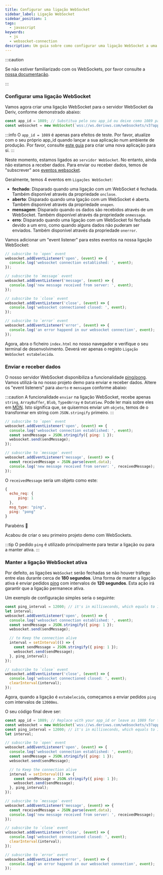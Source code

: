 ```yaml
---
title: Configurar uma ligação WebSocket
sidebar_label: Ligação WebSocket
sidebar_position: 1
tags:
  - javascript
keywords:
  - js
  - websocket-connection
description: Um guia sobre como configurar uma ligação WebSocket a uma API WebSocket na sua aplicação de negociação.
---
```


:::caution

Se não estiver familiarizado com os WebSockets, por favor consulte a [nossa documentação](/docs/core-concepts/websocket).

:::

### Configurar uma ligação WebSocket

<!-- To create a websocket connection, we want to use the Deriv websocket URL with an `app_id`. You can create your own app_id within your [dashboard](/dashboard) or keep the default `1089` app_id for testing. Keep in mind that eventually, you should make your own app_id. Especially if you would like to monetize your application. -->

Vamos agora criar uma ligação WebSocket para o servidor WebSocket da Deriv, conforme demonstrado abaixo:

```js title="index.js" showLineNumbers
const app_id = 1089; // Substitua pelo seu app_id ou deixe como 1089 para testes.
const websocket = new WebSocket(`wss://ws.derivws.com/websockets/v3?app_id=${app_id}`);
```

:::info
O `app_id = 1089` é apenas para efeitos de teste. Por favor, atualize com o seu próprio app_id quando lançar a sua aplicação num ambiente de produção. Por favor, consulte [este guia](/docs/setting-up-a-deriv-application) para criar uma nova aplicação para si.
:::

Neste momento, estamos ligados ao `servidor WebSocket`. No entanto, ainda não estamos a receber dados. Para enviar ou receber dados, temos de "subscrever" aos <a href="https://developer.mozilla.org/en-US/docs/Web/API/WebSocket#events" target="_blank">eventos websocket</a>.

Geralmente, temos 4 eventos em `Ligações WebSocket`:

- **fechado**:
  Disparado quando uma ligação com um WebSocket é fechada. Também disponível através da propriedade `onclose`.
- **aberto**:
  Disparado quando uma lgação com um WebSocket é aberta. Também disponível através da propriedade `onopen`.
- **mensagem**:
  Disparado quando os dados são recebidos através de um WebSocket. Também disponível através da propriedade `onmessage`.
- **erro**:
  Disparado quando uma ligação com um WebSocket foi fechada devido a um erro, como quando alguns dados não puderam ser enviados. Também disponível através da propriedade `onerror`.

Vamos adicionar um "event listener" para estes eventos na nossa ligação WebSocket:

```js title="index.js" showLineNumbers
// subscribe to `open` event
websocket.addEventListener('open', (event) => {
  console.log('websocket connection established: ', event);
});

// subscribe to `message` event
websocket.addEventListener('message', (event) => {
  console.log('new message received from server: ', event);
});

// subscribe to `close` event
websocket.addEventListener('close', (event) => {
  console.log('websocket connectioned closed: ', event);
});

// subscribe to `error` event
websocket.addEventListener('error', (event) => {
  console.log('an error happend in our websocket connection', event);
});
```

Agora, abra o ficheiro `index.html` no nosso navegador e verifique o seu terminal de desenvolvimento. Deverá ver apenas o registo `Ligação WebSocket estabelecida`.

### Enviar e receber dados

O nosso servidor WebSocket disponibiliza a funcionalidade <a href="/api-explorer#ping" target="_blank" rel="noopener noreferrer">ping/pong</a>. Vamos utilizá-la no nosso projeto demo para enviar e receber dados. Altere os "event listeners" para `aberto` e `mensagem` conforme abaixo:

:::caution
A funcionalidade `enviar` na ligação WebSocket, recebe apenas `string`, `ArrayBuffer`, `Blob`, `TypedArray` e `DataView`. Pode ler mais sobre eles em [MDN](https://developer.mozilla.org/en-US/docs/Web/API/WebSocket/send). Isto significa que, se quisermos enviar um `objeto`, temos de o transformar em string com `JSON.stringify` primeiro.
:::

```js title="index.js" showLineNumbers
// subscribe to `open` event
websocket.addEventListener('open', (event) => {
  console.log('websocket connection established: ', event);
  const sendMessage = JSON.stringify({ ping: 1 });
  websocket.send(sendMessage);
});

// subscribe to `message` event
websocket.addEventListener('message', (event) => {
  const receivedMessage = JSON.parse(event.data);
  console.log('new message received from server: ', receivedMessage);
});
```

O `receivedMessage` seria um objeto como este:

```js showLineNumbers
{
  echo_req: {
      ping: 1
  },
  msg_type: "ping",
  ping: "pong"
}
```

Parabéns :tada:

Acabou de criar o seu primeiro projeto demo com WebSockets.

:::tip
O pedido `ping` é utilizado principalmente para testar a ligação ou para a manter ativa.
:::

### Manter a ligação WebSocket ativa

Por defeito, as ligações `WebSocket` serão fechadas se não houver tráfego entre elas durante cerca de **180 segundos**. Uma forma de manter a ligação ativa é enviar pedidos [ping](/api-explorer#ping) com intervalos de **120 segundos**. Esta ação irá garantir que a ligação permanece ativa.

Um exemplo de configuração simples seria o seguinte:

```js title="index.js" showLineNumbers
const ping_interval = 12000; // it's in milliseconds, which equals to 120 seconds
let interval;
websocket.addEventListener('open', (event) => {
  console.log('websocket connection established: ', event);
  const sendMessage = JSON.stringify({ ping: 1 });
  websocket.send(sendMessage);

  // to Keep the connection alive
  interval = setInterval(() => {
    const sendMessage = JSON.stringify({ ping: 1 });
    websocket.send(sendMessage);
  }, ping_interval);
});

// subscribe to `close` event
websocket.addEventListener('close', (event) => {
  console.log('websocket connectioned closed: ', event);
  clearInterval(interval);
});
```

Agora, quando a ligação é `estabelecida`, começamos a enviar pedidos `ping` com intervalos de `12000ms`.

O seu código final deve ser:

```js title="index.js" showLineNumbers
const app_id = 1089; // Replace with your app_id or leave as 1089 for testing.
const websocket = new WebSocket(`wss://ws.derivws.com/websockets/v3?app_id=${app_id}`);
const ping_interval = 12000; // it's in milliseconds, which equals to 120 seconds
let interval;

// subscribe to `open` event
websocket.addEventListener('open', (event) => {
  console.log('websocket connection established: ', event);
  const sendMessage = JSON.stringify({ ping: 1 });
  websocket.send(sendMessage);

  // to Keep the connection alive
  interval = setInterval(() => {
    const sendMessage = JSON.stringify({ ping: 1 });
    websocket.send(sendMessage);
  }, ping_interval);
});

// subscribe to `message` event
websocket.addEventListener('message', (event) => {
  const receivedMessage = JSON.parse(event.data);
  console.log('new message received from server: ', receivedMessage);
});

// subscribe to `close` event
websocket.addEventListener('close', (event) => {
  console.log('websocket connectioned closed: ', event);
  clearInterval(interval);
});

// subscribe to `error` event
websocket.addEventListener('error', (event) => {
  console.log('an error happend in our websocket connection', event);
});
```
